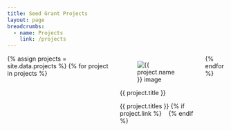 ```yaml
---
title: Seed Grant Projects
layout: page
breadcrumbs:
  - name: Projects
    link: /projects
---
```

<div class="columns is-multiline">
  {% assign projects = site.data.projects %}
  {% for project in projects %}
  <div class="column is-half">
    <div class="card">
      <div class="card-content">
        <div class="media">
          <div class="media-left">
            <figure class="image is-64x64">
              <img src="{{ project.image | default: 'https://bulma.io/images/placeholders/64x64.png' }} " alt="{{ project.name }} image">
            </figure>
          </div>
          <div class="media-content">
            <p class="title is-6">{{ project.title }}</p>
            <p class="subtitle is-7 pt-1">{{ project.titles }}
            {% if project.link %}
              &nbsp;&nbsp;<a href="{{ project.link | absolute_url }}"><i class="fas fa-external-link-alt"></i></a>
            {% endif %}
            </p>
          </div>
        </div>
      </div>
    </div>
  </div>
  {% endfor %}
</div>
